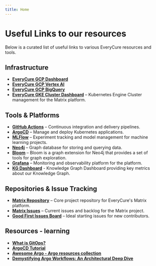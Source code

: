 ```yaml
---
title: Home
---
```


# Useful Links to our resources

Below is a curated list of useful links to various EveryCure resources and tools.

## Infrastructure

- **[EveryCure GCP Dashboard](https://console.cloud.google.com/home/dashboard)**
- **[EveryCure GCP Vertex AI](https://console.cloud.google.com/vertex-ai)**
- **[EveryCure GCP BigQuery](https://console.cloud.google.com/bigquery)**
- **[EveryCure GKE Cluster Dashboard](https://console.cloud.google.com/kubernetes/clusters/details/us-central1/compute-cluster/details?project=mtrx-hub-dev-3of)** – Kubernetes Engine Cluster management for the Matrix platform.

## Tools & Platforms

- **[GitHub Actions](https://github.com/everycure-org/matrix/actions)** – Continuous integration and delivery pipelines.
- **[ArgoCD](https://argo.platform.dev.everycure.org/workflows/)** – Manage and deploy Kubernetes applications.
- **[MLFlow](https://mlflow.platform.dev.everycure.org/)** – Experiment tracking and model management for machine learning projects.
- **[Neo4j](https://neo4j.dev.everycure.org/)** – Graph database for storing and querying data.
- **[Bloom](https://neo4j.dev.everycure.org/bloom)** – Bloom is a graph extension for Neo4j that provides a set of tools for graph exploration.
- **[Grafana](https://grafana.platform.dev.everycure.org/)** – Monitoring and observability platform for the platform.
- **[KG Dashboard](https://data.dev.everycure.org/versions/latest/evidence/index.html)** - Knowledge Graph Dashboard providing key metrics about our Knowledge Graph.

## Repositories & Issue Tracking

- **[Matrix Repository](https://github.com/everycure-org/matrix)** – Core project repository for EveryCure's Matrix platform.
- **[Matrix Issues](https://github.com/everycure-org/matrix/issues)** – Current issues and backlog for the Matrix project.
- **[Good First Issues Board](https://github.com/everycure-org/matrix/labels/good%20first%20issue)** – Ideal starting issues for new contributors.


## Resources - learning
- **[What is GitOps?](https://www.youtube.com/watch?v=f5EpcWp0THw)**
- **[ArgoCD Tutorial](https://www.youtube.com/watch?v=MeU5_k9ssrs)**
- **[Awesome Argo - Argo resources collection](https://github.com/akuity/awesome-argo)**
- **[Demystifying Argo Workflows: An Architectural Deep Dive](https://www.youtube.com/watch?v=FBRMURQYbgw)**

<!--
Our technology stack below (1):
{ .annotate }

1.   *(if you see nothing, try hitting F5, the drawio integration is still a bit flaky)*

![](./assets/img/mtrx_tech_stack.drawio)

Our shared end to end vision of the pipeline is visualised below:

???+ info

    This is an interactive diagram. Feel free to click the controls in the top to change the visibility of different layers. 
  

![](./assets/img/mtrx_arch.drawio)

-->

